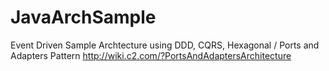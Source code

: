 # JavaArchSample
Event Driven Sample Archtecture using DDD, CQRS, Hexagonal / Ports and Adapters Pattern http://wiki.c2.com/?PortsAndAdaptersArchitecture
